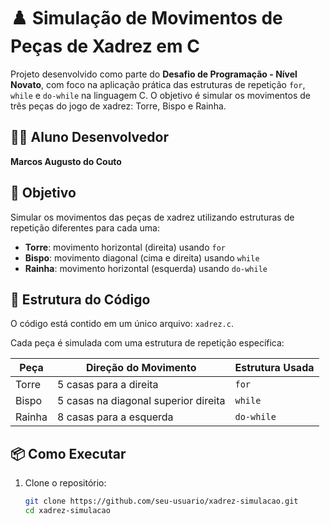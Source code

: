 # ♟️ Simulação de Movimentos de Peças de Xadrez em C

Projeto desenvolvido como parte do **Desafio de Programação - Nível Novato**, com foco na aplicação prática das estruturas de repetição `for`, `while` e `do-while` na linguagem C. O objetivo é simular os movimentos de três peças do jogo de xadrez: Torre, Bispo e Rainha.

## 👨‍🎓 Aluno Desenvolvedor

**Marcos Augusto do Couto**

## 🎯 Objetivo

Simular os movimentos das peças de xadrez utilizando estruturas de repetição diferentes para cada uma:

- **Torre**: movimento horizontal (direita) usando `for`
- **Bispo**: movimento diagonal (cima e direita) usando `while`
- **Rainha**: movimento horizontal (esquerda) usando `do-while`

## 🧩 Estrutura do Código

O código está contido em um único arquivo: `xadrez.c`.

Cada peça é simulada com uma estrutura de repetição específica:

| Peça   | Direção do Movimento        | Estrutura Usada |
|--------|-----------------------------|------------------|
| Torre  | 5 casas para a direita      | `for`            |
| Bispo  | 5 casas na diagonal superior direita | `while`          |
| Rainha | 8 casas para a esquerda     | `do-while`       |

## 📦 Como Executar

1. Clone o repositório:
   ```bash
   git clone https://github.com/seu-usuario/xadrez-simulacao.git
   cd xadrez-simulacao


